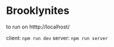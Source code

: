 # Brooklynites

to run on htttp://localhost/

client:  ```npm run dev```
server: ```npm run server```
